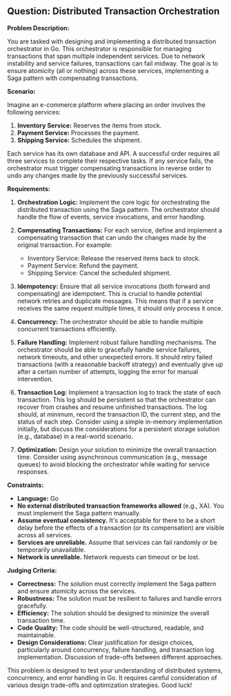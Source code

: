 ## Question: Distributed Transaction Orchestration

**Problem Description:**

You are tasked with designing and implementing a distributed transaction orchestrator in Go. This orchestrator is responsible for managing transactions that span multiple independent services. Due to network instability and service failures, transactions can fail midway. The goal is to ensure atomicity (all or nothing) across these services, implementing a Saga pattern with compensating transactions.

**Scenario:**

Imagine an e-commerce platform where placing an order involves the following services:

1.  **Inventory Service:** Reserves the items from stock.
2.  **Payment Service:** Processes the payment.
3.  **Shipping Service:** Schedules the shipment.

Each service has its own database and API. A successful order requires all three services to complete their respective tasks. If any service fails, the orchestrator must trigger compensating transactions in reverse order to undo any changes made by the previously successful services.

**Requirements:**

1.  **Orchestration Logic:** Implement the core logic for orchestrating the distributed transaction using the Saga pattern. The orchestrator should handle the flow of events, service invocations, and error handling.

2.  **Compensating Transactions:** For each service, define and implement a compensating transaction that can undo the changes made by the original transaction. For example:

    *   Inventory Service:  Release the reserved items back to stock.
    *   Payment Service:  Refund the payment.
    *   Shipping Service:  Cancel the scheduled shipment.

3.  **Idempotency:** Ensure that all service invocations (both forward and compensating) are idempotent. This is crucial to handle potential network retries and duplicate messages.  This means that if a service receives the same request multiple times, it should only process it once.

4.  **Concurrency:** The orchestrator should be able to handle multiple concurrent transactions efficiently.

5.  **Failure Handling:** Implement robust failure handling mechanisms. The orchestrator should be able to gracefully handle service failures, network timeouts, and other unexpected errors.  It should retry failed transactions (with a reasonable backoff strategy) and eventually give up after a certain number of attempts, logging the error for manual intervention.

6.  **Transaction Log:** Implement a transaction log to track the state of each transaction. This log should be persistent so that the orchestrator can recover from crashes and resume unfinished transactions. The log should, at minimum, record the transaction ID, the current step, and the status of each step.  Consider using a simple in-memory implementation initially, but discuss the considerations for a persistent storage solution (e.g., database) in a real-world scenario.

7.  **Optimization:** Design your solution to minimize the overall transaction time.  Consider using asynchronous communication (e.g., message queues) to avoid blocking the orchestrator while waiting for service responses.

**Constraints:**

*   **Language:** Go
*   **No external distributed transaction frameworks allowed** (e.g., XA).  You must implement the Saga pattern manually.
*   **Assume eventual consistency.**  It's acceptable for there to be a short delay before the effects of a transaction (or its compensation) are visible across all services.
*   **Services are unreliable.**  Assume that services can fail randomly or be temporarily unavailable.
*   **Network is unreliable.**  Network requests can timeout or be lost.

**Judging Criteria:**

*   **Correctness:** The solution must correctly implement the Saga pattern and ensure atomicity across the services.
*   **Robustness:** The solution must be resilient to failures and handle errors gracefully.
*   **Efficiency:** The solution should be designed to minimize the overall transaction time.
*   **Code Quality:** The code should be well-structured, readable, and maintainable.
*   **Design Considerations:** Clear justification for design choices, particularly around concurrency, failure handling, and transaction log implementation.  Discussion of trade-offs between different approaches.

This problem is designed to test your understanding of distributed systems, concurrency, and error handling in Go. It requires careful consideration of various design trade-offs and optimization strategies. Good luck!
